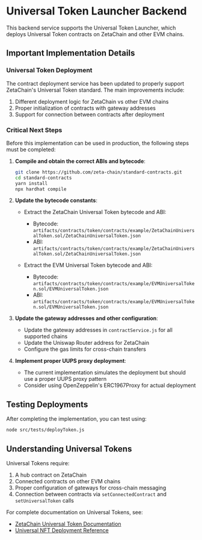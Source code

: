 # Universal Token Launcher Backend

This backend service supports the Universal Token Launcher, which deploys Universal Token contracts on ZetaChain and other EVM chains.

## Important Implementation Details

### Universal Token Deployment

The contract deployment service has been updated to properly support ZetaChain's Universal Token standard. The main improvements include:

1. Different deployment logic for ZetaChain vs other EVM chains
2. Proper initialization of contracts with gateway addresses
3. Support for connection between contracts after deployment

### Critical Next Steps

Before this implementation can be used in production, the following steps must be completed:

1. **Compile and obtain the correct ABIs and bytecode**:
   ```bash
   git clone https://github.com/zeta-chain/standard-contracts.git
   cd standard-contracts
   yarn install
   npx hardhat compile
   ```

2. **Update the bytecode constants**:
   - Extract the ZetaChain Universal Token bytecode and ABI:
     - Bytecode: `artifacts/contracts/token/contracts/example/ZetaChainUniversalToken.sol/ZetaChainUniversalToken.json`
     - ABI: `artifacts/contracts/token/contracts/example/ZetaChainUniversalToken.sol/ZetaChainUniversalToken.json`
   
   - Extract the EVM Universal Token bytecode and ABI:
     - Bytecode: `artifacts/contracts/token/contracts/example/EVMUniversalToken.sol/EVMUniversalToken.json`
     - ABI: `artifacts/contracts/token/contracts/example/EVMUniversalToken.sol/EVMUniversalToken.json`

3. **Update the gateway addresses and other configuration**:
   - Update the gateway addresses in `contractService.js` for all supported chains
   - Update the Uniswap Router address for ZetaChain
   - Configure the gas limits for cross-chain transfers

4. **Implement proper UUPS proxy deployment**:
   - The current implementation simulates the deployment but should use a proper UUPS proxy pattern
   - Consider using OpenZeppelin's ERC1967Proxy for actual deployment

## Testing Deployments

After completing the implementation, you can test using:

```bash
node src/tests/deployToken.js
```

## Understanding Universal Tokens

Universal Tokens require:
1. A hub contract on ZetaChain
2. Connected contracts on other EVM chains
3. Proper configuration of gateways for cross-chain messaging
4. Connection between contracts via `setConnectedContract` and `setUniversalToken` calls

For complete documentation on Universal Tokens, see:
- [ZetaChain Universal Token Documentation](https://www.zetachain.com/docs/developers/standards/token/)
- [Universal NFT Deployment Reference](https://www.zetachain.com/docs/developers/standards/nft/#deployment) 